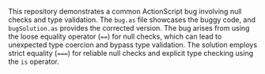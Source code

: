 This repository demonstrates a common ActionScript bug involving null checks and type validation. The `bug.as` file showcases the buggy code, and `bugSolution.as` provides the corrected version.  The bug arises from using the loose equality operator (`==`) for null checks, which can lead to unexpected type coercion and bypass type validation.  The solution employs strict equality (`===`) for reliable null checks and explicit type checking using the `is` operator.